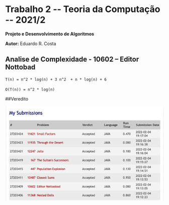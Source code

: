 # Trabalho 2 -- Teoria da Computação -- 2021/2

**Projeto e Desenvolvimento de Algoritmos**

**Autor:** Eduardo R. Costa

## Analise de Complexidade - 10602 – Editor Nottobad

````
T(n) = n^2 * log(n) + 3 n^2  + n * log(n) + 6

O(T(n)) = n^2 * log(n)

````

##Veredito

![veredito](./10602-veredito.png)